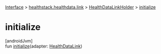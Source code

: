 
[Interface](../../../interface.html) > [healthstack.healthdata.link](../index.html) > [HealthDataLinkHolder](index.html) > [initialize](initialize.html)



# initialize



[androidJvm]\
fun [initialize](initialize.html)(adapter: [HealthDataLink](../-health-data-link/index.html))




